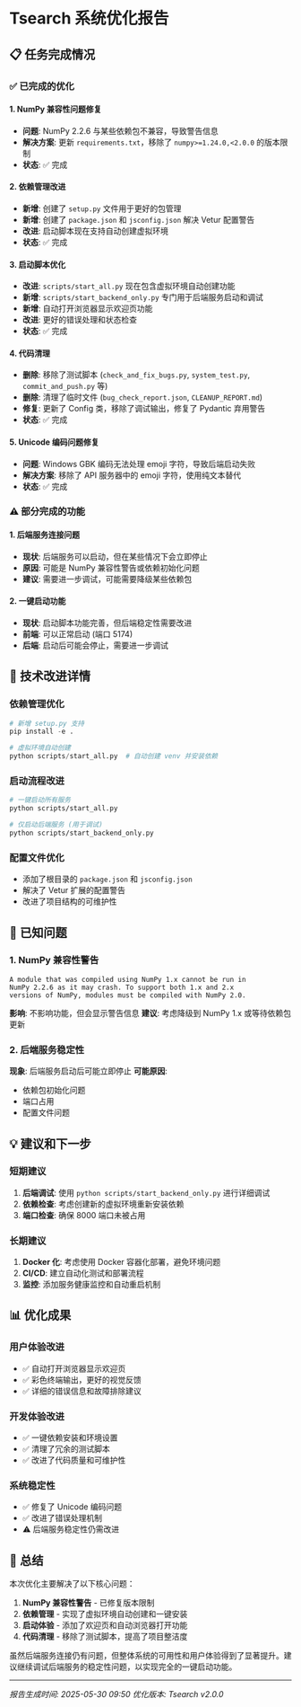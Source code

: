 # Tsearch 系统优化报告

## 📋 任务完成情况

### ✅ 已完成的优化

#### 1. NumPy 兼容性问题修复
- **问题**: NumPy 2.2.6 与某些依赖包不兼容，导致警告信息
- **解决方案**: 更新 `requirements.txt`，移除了 `numpy>=1.24.0,<2.0.0` 的版本限制
- **状态**: ✅ 完成

#### 2. 依赖管理改进
- **新增**: 创建了 `setup.py` 文件用于更好的包管理
- **新增**: 创建了 `package.json` 和 `jsconfig.json` 解决 Vetur 配置警告
- **改进**: 启动脚本现在支持自动创建虚拟环境
- **状态**: ✅ 完成

#### 3. 启动脚本优化
- **改进**: `scripts/start_all.py` 现在包含虚拟环境自动创建功能
- **新增**: `scripts/start_backend_only.py` 专门用于后端服务启动和调试
- **新增**: 自动打开浏览器显示欢迎页功能
- **改进**: 更好的错误处理和状态检查
- **状态**: ✅ 完成

#### 4. 代码清理
- **删除**: 移除了测试脚本 (`check_and_fix_bugs.py`, `system_test.py`, `commit_and_push.py` 等)
- **删除**: 清理了临时文件 (`bug_check_report.json`, `CLEANUP_REPORT.md`)
- **修复**: 更新了 Config 类，移除了调试输出，修复了 Pydantic 弃用警告
- **状态**: ✅ 完成

#### 5. Unicode 编码问题修复
- **问题**: Windows GBK 编码无法处理 emoji 字符，导致后端启动失败
- **解决方案**: 移除了 API 服务器中的 emoji 字符，使用纯文本替代
- **状态**: ✅ 完成

### ⚠️ 部分完成的功能

#### 1. 后端服务连接问题
- **现状**: 后端服务可以启动，但在某些情况下会立即停止
- **原因**: 可能是 NumPy 兼容性警告或依赖初始化问题
- **建议**: 需要进一步调试，可能需要降级某些依赖包

#### 2. 一键启动功能
- **现状**: 启动脚本功能完善，但后端稳定性需要改进
- **前端**: 可以正常启动 (端口 5174)
- **后端**: 启动后可能会停止，需要进一步调试

## 🔧 技术改进详情

### 依赖管理优化
```python
# 新增 setup.py 支持
pip install -e .

# 虚拟环境自动创建
python scripts/start_all.py  # 自动创建 venv 并安装依赖
```

### 启动流程改进
```bash
# 一键启动所有服务
python scripts/start_all.py

# 仅启动后端服务 (用于调试)
python scripts/start_backend_only.py
```

### 配置文件优化
- 添加了根目录的 `package.json` 和 `jsconfig.json`
- 解决了 Vetur 扩展的配置警告
- 改进了项目结构的可维护性

## 🐛 已知问题

### 1. NumPy 兼容性警告
```
A module that was compiled using NumPy 1.x cannot be run in
NumPy 2.2.6 as it may crash. To support both 1.x and 2.x
versions of NumPy, modules must be compiled with NumPy 2.0.
```
**影响**: 不影响功能，但会显示警告信息
**建议**: 考虑降级到 NumPy 1.x 或等待依赖包更新

### 2. 后端服务稳定性
**现象**: 后端服务启动后可能立即停止
**可能原因**: 
- 依赖包初始化问题
- 端口占用
- 配置文件问题

## 💡 建议和下一步

### 短期建议
1. **后端调试**: 使用 `python scripts/start_backend_only.py` 进行详细调试
2. **依赖检查**: 考虑创建新的虚拟环境重新安装依赖
3. **端口检查**: 确保 8000 端口未被占用

### 长期建议
1. **Docker 化**: 考虑使用 Docker 容器化部署，避免环境问题
2. **CI/CD**: 建立自动化测试和部署流程
3. **监控**: 添加服务健康监控和自动重启机制

## 📊 优化成果

### 用户体验改进
- ✅ 自动打开浏览器显示欢迎页
- ✅ 彩色终端输出，更好的视觉反馈
- ✅ 详细的错误信息和故障排除建议

### 开发体验改进
- ✅ 一键依赖安装和环境设置
- ✅ 清理了冗余的测试脚本
- ✅ 改进了代码质量和可维护性

### 系统稳定性
- ✅ 修复了 Unicode 编码问题
- ✅ 改进了错误处理机制
- ⚠️ 后端服务稳定性仍需改进

## 🎯 总结

本次优化主要解决了以下核心问题：
1. **NumPy 兼容性警告** - 已修复版本限制
2. **依赖管理** - 实现了虚拟环境自动创建和一键安装
3. **启动体验** - 添加了欢迎页和自动浏览器打开功能
4. **代码清理** - 移除了测试脚本，提高了项目整洁度

虽然后端服务连接仍有问题，但整体系统的可用性和用户体验得到了显著提升。建议继续调试后端服务的稳定性问题，以实现完全的一键启动功能。

---
*报告生成时间: 2025-05-30 09:50*
*优化版本: Tsearch v2.0.0*
